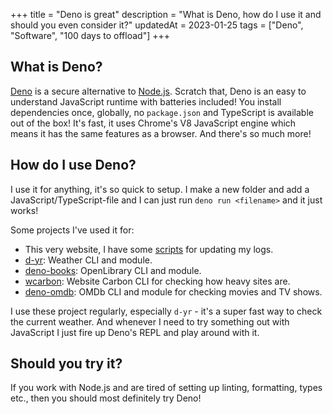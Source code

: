 +++
title = "Deno is great"
description = "What is Deno, how do I use it and should you even consider it?"
updatedAt = 2023-01-25
tags = ["Deno", "Software", "100 days to offload"]
+++

## What is Deno?

[Deno][deno] is a secure alternative to [Node.js][nodejs]. Scratch that, Deno is
an easy to understand JavaScript runtime with batteries included! You install
dependencies once, globally, no `package.json` and TypeScript is available out
of the box! It's fast, it uses Chrome's V8 JavaScript engine which means it has
the same features as a browser. And there's so much more!

## How do I use Deno?

I use it for anything, it's so quick to setup. I make a new folder and add a
JavaScript/TypeScript-file and I can just run `deno run <filename>` and it just
works!

Some projects I've used it for:

- This very website, I have some [scripts][th_scripts] for updating my logs.
- [d-yr][dyr]: Weather CLI and module.
- [deno-books][dbooks]: OpenLibrary CLI and module.
- [wcarbon][wcarbon]: Website Carbon CLI for checking how heavy sites are.
- [deno-omdb][omdb]: OMDb CLI and module for checking movies and TV shows.

I use these project regularly, especially `d-yr` - it's a super fast way to
check the current weather. And whenever I need to try something out with
JavaScript I just fire up Deno's REPL and play around with it.

## Should you try it?

If you work with Node.js and are tired of setting up linting, formatting, types
etc., then you should most definitely try Deno!

[deno]: https://deno.land
[nodejs]: https://nodejs.org/en/
[th_scripts]: https://git.sr.ht/~timharek/timharek.no/tree/main/item/scripts
[dbooks]: https://git.sr.ht/~timharek/deno-books
[dyr]: https://git.sr.ht/~timharek/d-yr
[wcarbon]: https://git.sr.ht/~timharek/wcarbon
[omdb]: https://git.sr.ht/~timharek/deno-omdb
